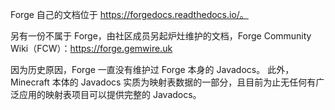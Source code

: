 Forge 自己的文档位于 https://forgedocs.readthedocs.io/。

另有一份不属于 Forge，由社区成员另起炉灶维护的文档，Forge Community Wiki（FCW）：https://forge.gemwire.uk

因为历史原因，Forge 一直没有维护过 Forge 本身的 Javadocs。
此外，Minecraft 本体的 Javadocs 实质为映射表数据的一部分，且目前为止无任何有广泛应用的映射表项目可以提供完整的 Javadocs。